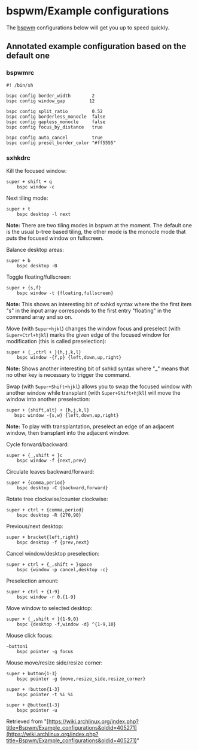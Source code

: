 # bspwm/Example configurations

The [bspwm](/index.php/Bspwm "Bspwm") configurations below will get you up to speed quickly.

## Annotated example configuration based on the default one

### bspwmrc

```
#! /bin/sh

bspc config border_width        2
bspc config window_gap         12

bspc config split_ratio         0.52
bspc config borderless_monocle  false
bspc config gapless_monocle     false
bspc config focus_by_distance   true

bspc config auto_cancel         true
bspc config presel_border_color "#ff5555"

```

### sxhkdrc

Kill the focused window:

```
super + shift + q
    bspc window -c

```

Next tiling mode:

```
super + t
    bspc desktop -l next

```

**Note:** There are two tiling modes in bspwm at the moment. The default one is the usual b-tree based tiling, the other mode is the monocle mode that puts the focused window on fullscreen.

Balance desktop areas:

```
super + b
    bspc desktop -B

```

Toggle floating/fullscreen:

```
super + {s,f}
    bspc window -t {floating,fullscreen}

```

**Note:** This shows an interesting bit of sxhkd syntax where the the first item "s" in the input array corresponds to the first entry "floating" in the command array and so on.

Move (with `Super+hjkl`) changes the window focus and preselect (with `Super+Ctrl+hjkl`) marks the given edge of the focused window for modification (this is called preselection):

```
super + {_,ctrl + }{h,j,k,l}
    bspc window -{f,p} {left,down,up,right}

```

**Note:** Shows another interesting bit of sxhkd syntax where "_" means that no other key is necessary to trigger the command.

Swap (with `Super+Shift+hjkl`) allows you to swap the focused window with another window while transplant (with `Super+Shift+hjkl`) will move the window into another preselection:

```
super + {shift,alt} + {h,j,k,l}
   bspc window -{s,w} {left,down,up,right}

```

**Note:** To play with transplantation, preselect an edge of an adjacent window, then transplant into the adjacent window.

Cycle forward/backward:

```
super + {_,shift + }c
    bspc window -f {next,prev}

```

Circulate leaves backward/forward:

```
super + {comma,period}
    bspc desktop -C {backward,forward}

```

Rotate tree clockwise/counter clockwise:

```
super + ctrl + {comma,period}
    bspc desktop -R {270,90}

```

Previous/next desktop:

```
super + bracket{left,right}
    bspc desktop -f {prev,next}

```

Cancel window/desktop preselection:

```
super + ctrl + {_,shift + }space
    bspc {window -p cancel,desktop -c}

```

Preselection amount:

```
super + ctrl + {1-9}
    bspc window -r 0.{1-9}

```

Move window to selected desktop:

```
super + {_,shift + }{1-9,0}
    bspc {desktop -f,window -d} ^{1-9,10}

```

Mouse click focus:

```
~button1
    bspc pointer -g focus

```

Mouse move/resize side/resize corner:

```
super + button{1-3}
    bspc pointer -g {move,resize_side,resize_corner}

super + !button{1-3}
    bspc pointer -t %i %i

super + @button{1-3}
    bspc pointer -u

```

Retrieved from "[https://wiki.archlinux.org/index.php?title=Bspwm/Example_configurations&oldid=405271](https://wiki.archlinux.org/index.php?title=Bspwm/Example_configurations&oldid=405271)"